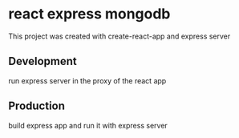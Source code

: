 # react express mongodb
This project was created with create-react-app and express server

## Development
run express server in the proxy of the react app
## Production
build express app and run it with express server
